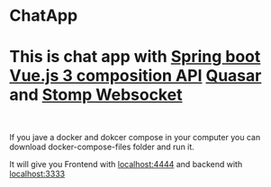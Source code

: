 # ChatApp
<h1>This is chat app with <u>Spring boot</u> <u>Vue.js 3 composition API</u> <u>Quasar</u> and <u>Stomp Websocket</u></h1>
<br>
<p> If you jave a docker and dokcer compose in your computer you can download docker-compose-files folder and run it. </p>
<p>It will give you Frontend with <u>localhost:4444</u> and backend with <u>localhost:3333</u></p>
